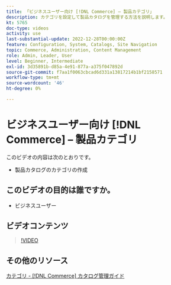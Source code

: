 ```yaml
---
title: 「ビジネスユーザー向け [!DNL Commerce] – 製品カテゴリ」
description: カテゴリを設定して製品カタログを管理する方法を説明します。
kt: 5765
doc-type: videos
activity: use
last-substantial-update: 2022-12-28T00:00:00Z
feature: Configuration, System, Catalogs, Site Navigation
topic: Commerce, Administration, Content Management
role: Admin, Leader, User
level: Beginner, Intermediate
exl-id: 3d35891b-d85a-4e91-877a-a375f047892d
source-git-commit: f7aa1f0063cbcad6d331a13817214b1bf2158571
workflow-type: tm+mt
source-wordcount: '46'
ht-degree: 0%

---
```


# ビジネスユーザー向け [!DNL Commerce] – 製品カテゴリ

このビデオの内容は次のとおりです。

- 製品カタログのカテゴリの作成

## このビデオの目的は誰ですか。

- ビジネスユーザー

## ビデオコンテンツ

>[!VIDEO](https://video.tv.adobe.com/v/35950?quality=12&learn=on)

## その他のリソース

[ カテゴリ - [!DNL Commerce]  カタログ管理ガイド ](https://experienceleague.adobe.com/docs/commerce-admin/catalog/categories/categories.html?lang=ja)
